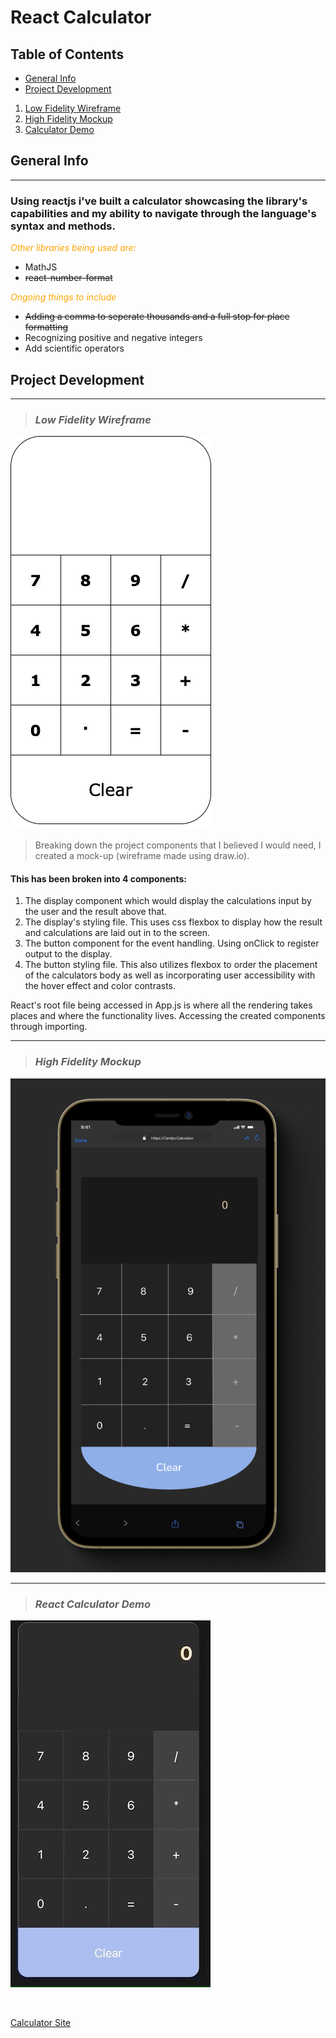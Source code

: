 # React Calculator

## Table of Contents
- [General Info](#general-info)
- [Project Development](#project-development)
1. [Low Fidelity Wireframe](#low-fidelity-wireframe)
2. [High Fidelity Mockup](#high-fidelity-mockup)
3. [Calculator Demo](#react-calculator-demo)


## General Info
---
### Using reactjs i've built a calculator showcasing the library's capabilities and my ability to navigate through the language's syntax and methods.

<span style="color: orange"> *Other libraries being used are:* </span>

- MathJS
- ~~react-number-format~~

<span style="color: orange"> *Ongoing things to include* </span>
- ~~Adding a comma to seperate thousands and a full stop for place formatting~~
- Recognizing positive and negative integers
- Add scientific operators

## Project Development
---
 > ### *Low Fidelity Wireframe*

![ReactJS-Calculator-low-fidelity-wireframe](src/images/React-Calculator.png)

> Breaking down the project components that I believed I would need, I created a mock-up (wireframe made using draw.io).

#### This has been broken into 4 components:
1. The display component which would display the calculations input by the user and the result above that.
2. The display's styling file. This uses css flexbox to display how the result and calculations are laid out in to the screen.
3. The button component for the event handling. Using onClick to register output to the display.
4. The button styling file. This also utilizes flexbox to order the placement of the calculators body as well as incorporating user accessibility with the hover effect and color contrasts.

React's root file being accessed in App.js is where all the rendering takes places and where the functionality lives. Accessing the created components through importing.

---

> ### *High Fidelity Mockup*

![ReactJS-Calculator-high-fidelity-Mockup](src/images/Figma-High-Fidelity-Mockup.png)


---
> ### *React Calculator Demo*
![ReactJS-Calculator-gif](src/images/React-Calc-giphy.gif)

<br />

[Calculator Site](https://candys-react-calculator.netlify.app/)
